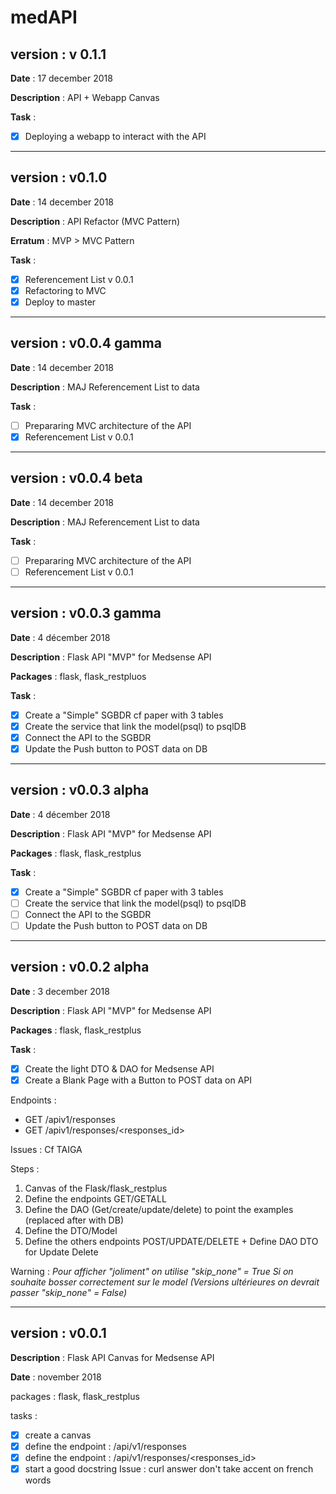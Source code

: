 # medAPI

## version : v 0.1.1

**Date** : 17 december 2018

**Description** : API + Webapp Canvas

**Task** :
- [X] Deploying a webapp to interact with the API

----------------------------------------------------

## version : v0.1.0

**Date** : 14 december 2018

**Description** : API Refactor (MVC Pattern)

**Erratum** : MVP > MVC Pattern

**Task** :
- [X] Referencement List v 0.0.1
- [X] Refactoring to MVC
- [X] Deploy to master

----------------------------------------------------

## version : v0.0.4 gamma

**Date** : 14 december 2018

**Description** : MAJ Referencement List to data

**Task** :
- [ ] Prepararing MVC architecture of the API
- [X] Referencement List v 0.0.1

----------------------------------------------------

## version : v0.0.4 beta

**Date** : 14 december 2018

**Description** : MAJ Referencement List to data

**Task** :
- [ ] Prepararing MVC architecture of the API
- [ ] Referencement List v 0.0.1

----------------------------------------------------

## version : v0.0.3 gamma

**Date** : 4 décember 2018

**Description** : Flask API "MVP" for Medsense API

**Packages** : flask, flask_restpluos

**Task** :
- [x] Create a "Simple" SGBDR cf paper with 3 tables
- [x] Create the service that link the model(psql) to psqlDB
- [X] Connect the API to the SGBDR
- [X] Update the Push button to POST data on DB

----------------------------------------------------
## version : v0.0.3 alpha

**Date** : 4 décember 2018

**Description** : Flask API "MVP" for Medsense API

**Packages** : flask, flask_restplus

**Task** :
- [x] Create a "Simple" SGBDR cf paper with 3 tables
- [ ] Create the service that link the model(psql) to psqlDB
- [ ] Connect the API to the SGBDR
- [ ] Update the Push button to POST data on DB

----------------------------------------------------
## version : v0.0.2 alpha

**Date** : 3 december 2018

**Description** : Flask API "MVP" for Medsense API

**Packages** : flask, flask_restplus

**Task**  :
- [x] Create the light DTO & DAO for Medsense API
- [x] Create a Blank Page with a Button to POST data on API

Endpoints :

- GET /apiv1/responses
- GET /apiv1/responses/<responses_id>

Issues : Cf TAIGA

Steps :
1. Canvas of the Flask/flask_restplus
2. Define the endpoints GET/GETALL
3. Define the DAO (Get/create/update/delete) to point the examples (replaced after with DB)
4. Define the DTO/Model
5. Define the others endpoints POST/UPDATE/DELETE + Define DAO DTO for Update Delete

Warning : *Pour afficher "joliment" on utilise "skip_none" = True
Si on souhaite bosser correctement sur le model (Versions ultérieures
on devrait passer "skip_none" = False)*

----------------------------------------------------
## version : v0.0.1

**Description** : Flask API Canvas for Medsense API

**Date** : november 2018

packages : flask, flask_restplus

tasks :
- [x] create a canvas
- [x] define the endpoint : /api/v1/responses
- [x] define the endpoint : /api/v1/responses/<responses_id>
- [x] start a good docstring
Issue : curl answer don't take accent on french words
